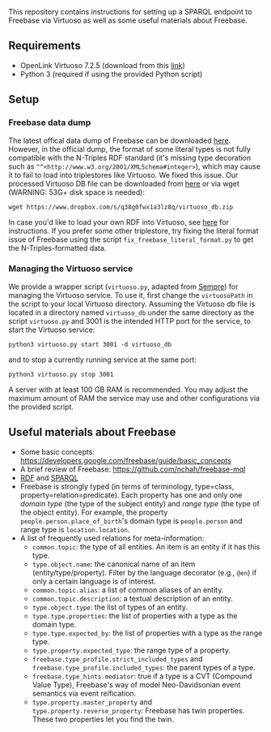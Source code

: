 This repository contains instructions for setting up a SPARQL endpoint to Freebase via Virtuoso as well as some useful materials about Freebase.

## Requirements
* OpenLink Virtuoso 7.2.5 (download from this [link](https://sourceforge.net/projects/virtuoso/files/virtuoso/7.2.5/virtuoso-opensource.x86_64-generic_glibc25-linux-gnu.tar.gz/download))
* Python 3 (required if using the provided Python script)

## Setup

### Freebase data dump

The latest offical data dump of Freebase can be downloaded [here](https://developers.google.com/freebase). However, in the official dump, the format of some literal types is not fully compatible with the N-Triples RDF standard (it's missing type decoration such as `^^<http://www.w3.org/2001/XMLSchema#integer>`), which may cause it to fail to load into triplestores like Virtuoso. We fixed this issue. Our processed Virtuoso DB file can be downloaded from [here](https://www.dropbox.com/s/q38g0fwx1a3lz8q/virtuoso_db.zip) or via wget (WARNING: 53G+ disk space is needed):

```
wget https://www.dropbox.com/s/q38g0fwx1a3lz8q/virtuoso_db.zip
```

In case you'd like to load your own RDF into Virtuoso, see [here](http://vos.openlinksw.com/owiki/wiki/VOS/VirtBulkRDFLoader) for instructions. If you prefer some other triplestore, try fixing the literal format issue of Freebase using the script `fix_freebase_literal_format.py` to get the N-Triples-formatted data. 

### Managing the Virtuoso service

We provide a wrapper script (`virtuoso.py`, adapted from [Sempre](https://github.com/percyliang/sempre)) for managing the Virtuoso service. To use it, first change the `virtuosoPath` in the script to your local Virtuoso directory. Assuming the Virtuoso db file is located in a directory named `virtuoso_db` under the same directory as the script `virtuoso.py` and 3001 is the intended HTTP port for the service, to start the Virtuoso service:

```
python3 virtuoso.py start 3001 -d virtuoso_db
```

and to stop a currently running service at the same port:

```
python3 virtuoso.py stop 3001
```

A server with at least 100 GB RAM is recommended. You may adjust the maximum amount of RAM the service may use and other configurations via the provided script.

## Useful materials about Freebase
- Some basic concepts: https://developers.google.com/freebase/guide/basic_concepts
- A brief review of Freebase: https://github.com/nchah/freebase-mql
- [RDF](https://www.w3.org/TR/rdf11-concepts/) and [SPARQL](https://www.w3.org/TR/sparql11-query/)
- Freebase is strongly typed (in terms of terminology, type=class, property=relation=predicate). Each property has one and only one _domain type_ (the type of the subject entity) and _range type_ (the type of the object entity). For example, the property `people.person.place_of_birth`'s domain type is `people.person` and range type is `location.location`. 
- A list of frequently used relations for meta-information:
  - `common.topic`: the type of all entities. An item is an entity if it has this type.
  - `type.object.name`: the canonical name of an item (entity/type/property). Filter by the language decorator (e.g., `@en`) if only a certain language is of interest.
  - `common.topic.alias`: a list of common aliases of an entity.
  - `common.topic.description`: a textual description of an entity.
  - `type.object.type`: the list of types of an entity.
  - `type.type.properties`: the list of properties with a type as the domain type.
  - `type.type.expected_by`: the list of properties with a type as the range type.
  - `type.property.expected_type`: the range type of a property.
  - `freebase.type_profile.strict_included_types` and `freebase.type_profile.included_types`: the parent types of a type.
  - `freebase.type_hints.mediator`: true if a type is a CVT (Compound Value Type), Freebase's way of model Neo-Davidsonian event semantics via event reification.
  - `type.property.master_property` and `type.property.reverse_property`: Freebase has twin properties. These two properties let you find the twin.
